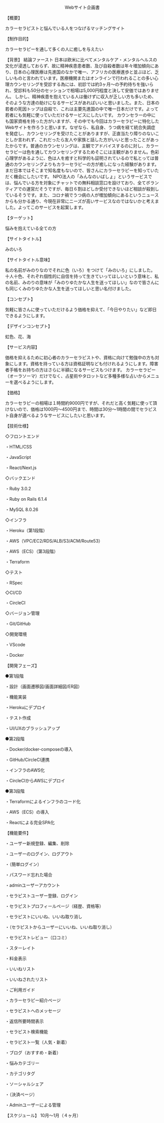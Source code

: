 <div style="text-align: center;">
Webサイト企画書
</div>

【概要】

カラーセラピストと悩んでいる人をつなげるマッチングサイト

【制作目的】

カラーセラピーを通して多くの人に癒しを与えたい

【背景】
結論ファースト
日本は欧米に比べてメンタルケア・メンタルヘルスの文化が浸透しておらず、故に精神疾患患者数、及び自殺者数は年々増加傾向にあり、日本の心理医療は先進国のなかで唯一、アフリカの医療進歩と並ぶほど、乏しいものと言われています。医療機関またはオンラインで行われることの多い心理カウンセリングを受診する為には、初診では約3ヶ月～の予約待ちを強いられ、受診料も50分のセッションで相場は5,000円程度と決して安価ではありません。
しかし、精神疾患を抱えている人は働けずに収入が乏しい方も多いため、そのような方達の助けになるサービスがあればいいと思いました。また、日本の若者の死因トップは自殺で、これは主要先進国の中で唯一日本だけです。よって若者にも気軽に使っていただけるサービスにしたいです。
カウンセラーの中にも国家資格を持った方がいますが、その中でも今回はカラーセラピーに特化したWebサイトを作ろうと思います。なぜなら、私自身、うつ病を経て統合失調症を発症し、カウンセリングを受けたことがありますが、正直当たり障りのないことしか言われず、これだったら友人や家族と話した方がいいと思ったことがあったからです。普通のカウンセリングは、主観でアドバイスするのに対し、カラーセラピーは色を通してカウンセリングするためそこには主観がありません。色彩心理学があるように、色は人を癒すと科学的も証明されているので私とっては普通のカウンセリングよりもカラーセラピーの方が癒しになった経験があります。まだ日本ではそこまで知名度もないので、皆さんにカラーセラピーを知っていただく機会にしたいです。
NPO法人の「みんなのいばしょ」というサービスでは、悩んでいる方を対象にチャットでの無料相談窓口を設けており、全てボランティアでの運営だそうですが、毎日６割ほどしか受付できないほど相談が殺到しているそうです。また、コロナ禍でうつ病の人が増加傾向にあるというニュースからも分かる通り、今現在非常にニーズが高いサービスなのではないかと考えました。よってこのサービスを起案します。



【ターゲット】

悩みを抱えている全ての方

【サイトタイトル】

みのいろ

【サイトタイトル意味】

私の名前がみのりなのでそれに色（いろ）をつけて「みのいろ」にしました。
十人十色、それぞれ個性的に自信を持って生きていってほしいという意味と、私の名前、みのりの意味が「みのりゆたかな人生を送ってほしい」なので皆さんにも同じくみのりゆたかな人生を送ってほしいと思い名付けました。

【コンセプト】

気軽に皆さんに使っていただけるよう価格を抑えて、「今日やりたい」など即日できるようにします。


【デザインコンセプト】

虹色、花、海

【サービス内容】

価格を抑えるために初心者のカラーセラピストや、資格に向けて勉強中の方も対象にします。資格を持っている方は資格証明なども付けれるようにします。障害者手帳をお持ちの方はさらに半額になるサービスもつけます。
カラーセラピー（オーラソーマ）だけでなく、占星術やタロットなど多種多様な占いからメニューを選べるようにします。

【価格】

カラーセラピーの相場は１時間約9000円ですが、それだと高く気軽に使って頂けないので、価格は1000円〜4500円まで、時間は30分〜1時間の間でセラピスト自身が選べるようなサービスにしたいと思います。

【技術仕様】

◇フロントエンド

・HTML/CSS

・JavaScript

・React/Next.js 

◇バックエンド

・Ruby 3.0.2

・Ruby on Rails 6.1.4

・MySQL 8.0.26

◇インフラ

・Heroku（第1段階）

・AWS（VPC/EC2/RDS/ALB/S3/ACM/Route53） 

・AWS（ECS）（第3段階） 

・Terraform 

◇テスト

・RSpec

◇CI/CD

・CircleCI 

◇バージョン管理

・Git/GitHub

◇開発環境

・VScode

・Docker 

【開発フェーズ】

●第1段階

・設計（画面遷移図/画面詳細図/ER図）

・機能実装

・Herokuにデプロイ

・テスト作成

・UI/UXのブラッシュアップ

●第2段階

・Docker/docker-composeの導入

・GitHub/CircleCI連携

・インフラのAWS化

・CircleCIからAWSにデプロイ

●第3段階

・Terraformによるインフラのコード化

・AWS（ECS）の導入

・Reactによる完全SPA化

【機能要件】

・ユーザー新規登録、編集、削除

・ユーザーのログイン、ログアウト

・（簡単ログイン）

・パスワード忘れた場合

・adminユーザーアカウント

・セラピストユーザー登録、ログイン

・セラピストプロフィールページ（経歴、資格等）

・セラピストにいいね、いいね取り消し

・（セラピストからユーザーにいいね、いいね取り消し）

・セラピストレビュー（口コミ）

・スターレイト

・料金表示

・いいねリスト

・いいねされたリスト

・ご利用ガイド

・カラーセラピー紹介ページ

・セラピストへのメッセージ

・返信所要時間表示

・セラピスト検索機能

・セラピスト一覧（人気・新着）

・ブログ（おすすめ・新着）

・悩みカテゴリー

・カテゴリタグ

・ソーシャルシェア

・（決済ページ）

・Adminユーザーによる管理

【スケジュール】
10月〜1月（４ヶ月）



